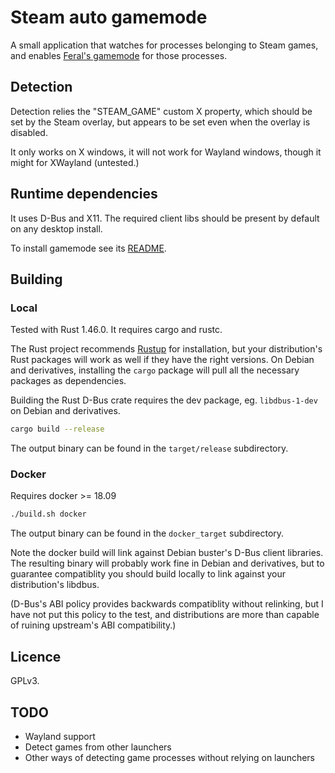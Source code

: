 # Steam auto gamemode

A small application that watches for processes belonging to Steam games, and enables [Feral's gamemode](https://github.com/FeralInteractive/gamemode) for those processes.

## Detection

Detection relies the "STEAM_GAME" custom X property, which should be set by the Steam overlay, but appears to be set even when the overlay is disabled. 

It only works on X windows, it will not work for Wayland windows, though it might for XWayland (untested.)

## Runtime dependencies

It uses D-Bus and X11. The required client libs should be present by default on any desktop install.

To install gamemode see its [README](https://github.com/FeralInteractive/gamemode).

## Building

### Local

Tested with Rust 1.46.0. It requires cargo and rustc. 

The Rust project recommends [Rustup](https://rustup.rs/) for installation, but your distribution's Rust packages will work as well if they have the right versions.
On Debian and derivatives, installing the `cargo` package will pull all the necessary packages as dependencies.

Building the Rust D-Bus crate requires the dev package, eg. `libdbus-1-dev` on Debian and derivatives. 

```sh
cargo build --release
```

The output binary can be found in the `target/release` subdirectory.

### Docker

Requires docker >= 18.09

```sh
./build.sh docker
```

The output binary can be found in the `docker_target` subdirectory.

Note the docker build will link against Debian buster's D-Bus client libraries. The resulting binary will probably work fine in Debian and derivatives, but to guarantee compatiblity you should build locally to link against your distribution's libdbus. 

(D-Bus's ABI policy provides backwards compatiblity without relinking, but I have not put this policy to the test, and distributions are more than capable of ruining upstream's ABI compatibility.)

## Licence

GPLv3.

## TODO

- Wayland support
- Detect games from other launchers
- Other ways of detecting game processes without relying on launchers
